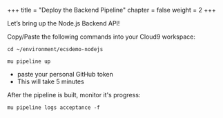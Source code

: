 +++
title = "Deploy the Backend Pipeline"
chapter = false
weight = 2
+++

Let’s bring up the Node.js Backend API!

Copy/Paste the following commands into your Cloud9 workspace:

```
cd ~/environment/ecsdemo-nodejs
```

```
mu pipeline up
```
  - paste your personal GitHub token
  - This will take 5 minutes

After the pipeline is built, monitor it's progress:
```
mu pipeline logs acceptance -f
```
